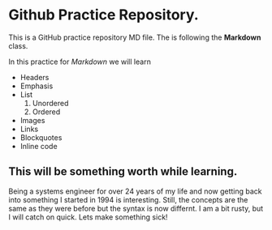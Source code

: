 # Github Practice Repository.
This is a GitHub practice repository MD file. The is following the **Markdown** class.
 
 In this practice for *Markdown* we will learn
 * Headers
 * Emphasis
 * List
   1. Unordered
   2. Ordered
 * Images
 * Links
 * Blockquotes
 * Inline code

## This will be something worth while learning.
Being a systems engineer for over 24 years of my life and now getting back into something I started in 1994 is interesting. Still, the concepts are the same as they were before but the syntax is now differnt. I am a bit rusty, but I will catch on quick. Lets make something sick!

